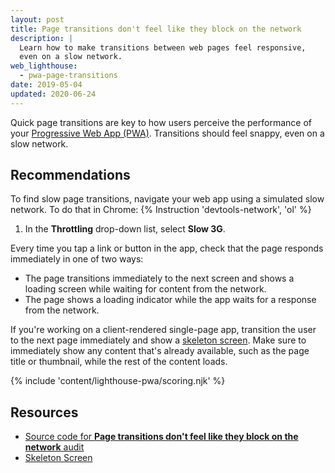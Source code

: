 ```yaml
---
layout: post
title: Page transitions don't feel like they block on the network
description: |
  Learn how to make transitions between web pages feel responsive,
  even on a slow network.
web_lighthouse:
  - pwa-page-transitions
date: 2019-05-04
updated: 2020-06-24
---
```


Quick page transitions are key to how users perceive the performance of your
[Progressive Web App (PWA)](/discover-installable).
Transitions should feel snappy, even on a slow network.

## Recommendations

To find slow page transitions,
navigate your web app using a simulated slow network. To do that in Chrome:
{% Instruction 'devtools-network', 'ol' %}
1. In the **Throttling** drop-down list, select **Slow 3G**.


Every time you tap a link or button in the app,
check that the page responds immediately in one of two ways:

- The page transitions immediately to the next screen and shows a loading screen
  while waiting for content from the network.
- The page shows a loading indicator while the app waits for a response from the network.

If you're working on a client-rendered single-page app,
transition the user to the next page immediately and show a
[skeleton screen](http://hannahatkin.com/skeleton-screens/).
Make sure to immediately show any content that's already available,
such as the page title or thumbnail,
while the rest of the content loads.

{% include 'content/lighthouse-pwa/scoring.njk' %}

## Resources

- [Source code for **Page transitions don't feel like they block on the network** audit](https://github.com/GoogleChrome/lighthouse/blob/master/lighthouse-core/audits/manual/pwa-page-transitions.js)
- [Skeleton Screen](http://hannahatkin.com/skeleton-screens/)
